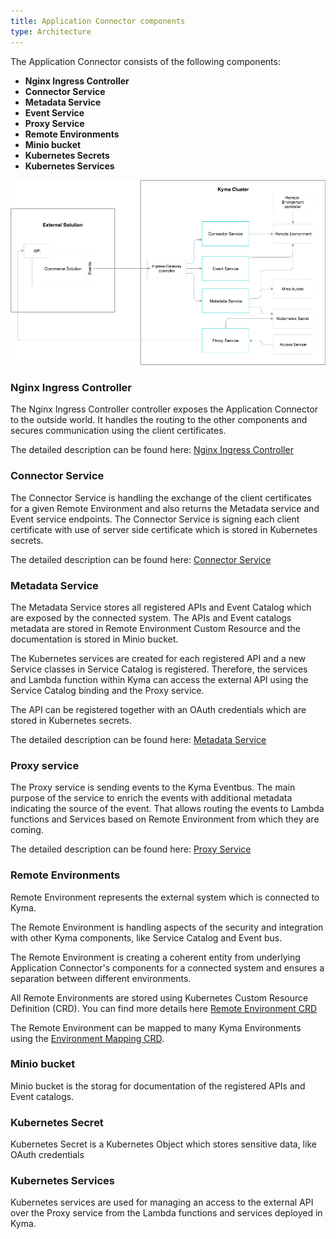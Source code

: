 ```yaml
---
title: Application Connector components
type: Architecture
---
```


The Application Connector consists of the following components:

* **Nginx Ingress Controller**
* **Connector Service** 
* **Metadata Service**
* **Event Service**
* **Proxy Service**
* **Remote Environments**
* **Minio bucket**
* **Kubernetes Secrets**
* **Kubernetes Services**


![Architecture Diagram](assets/001-application-connector.png)


### Nginx Ingress Controller

The Nginx Ingress Controller controller exposes the Application Connector to the outside world. 
It handles the routing to the other components and secures communication using the client certificates.

The detailed description can be found here: [Nginx Ingress Controller](./006-architecture-ingress-gateway.md)


### Connector Service

The Connector Service is handling the exchange of the client certificates for a given Remote Environment and also returns the Metadata service and Event service endpoints.
The Connector Service is signing each client certificate with use of server side certificate which is stored in Kubernetes secrets.

The detailed description can be found here: [Connector Service](TBD)


### Metadata Service

The Metadata Service stores all registered APIs and Event Catalog which are exposed by the connected system.
The APIs and Event catalogs metadata are stored in Remote Environment Custom Resource and the documentation is stored in Minio bucket.

The Kubernetes services are created for each registered API and a new Service classes in Service Catalog is registered.
Therefore, the services and Lambda function within Kyma can access the external API using the Service Catalog binding and the Proxy service.
 
The API can be registered together with an OAuth credentials which are stored in Kubernetes secrets.

The detailed description can be found here: [Metadata Service](TBD)


### Proxy service

The Proxy service is sending events to the Kyma Eventbus. The main purpose of the service to enrich the events with additional metadata indicating the source of the event.
That allows routing the events to Lambda functions and Services based on Remote Environment from which they are coming.

The detailed description can be found here: [Proxy Service](TBD)


### Remote Environments

Remote Environment represents the external system which is connected to Kyma.

The Remote Environment is handling aspects of the security and integration with other Kyma components, like Service Catalog and Event bus.

The Remote Environment is creating a coherent entity from underlying Application Connector's components for a connected system and ensures a separation between different environments.

All Remote Environments are stored using Kubernetes Custom Resource Definition (CRD). You can find more details here [Remote Environment CRD](040-remote-environment-custom-resource.md)

The Remote Environment can be mapped to many Kyma Environments using the [Environment Mapping CRD](041-cr-environment-mapping.md).




### Minio bucket

Minio bucket is the storag for documentation of the registered APIs and Event catalogs.

### Kubernetes Secret

Kubernetes Secret is a Kubernetes Object which stores sensitive data, like OAuth credentials

### Kubernetes Services

Kubernetes services are used for managing an access to the external API over the Proxy service from the Lambda functions and services deployed in Kyma.


